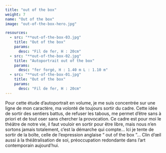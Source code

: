 ```yaml
---
title: "out of the box"
weight: 7
name: "Out of the box"
image: "out-of-the-box-hero.jpg"

resources:
  - src: "**out-of-the-box-03.jpg"
    title: "Out of the box"
    params:
      desc: "Fil de fer, H : 20cm"
  - src: "**out-of-the-box-02.jpg"
    title: "Autoportrait out of the box"
    params:
      desc: "fer forgé, H : 1.40 m L : 1.10 m"
  - src: "**out-of-the-box-01.jpg"
    title: "Out of the box"
    params:
      desc: "Fil de fer, H : 20cm"
---
```


Pour cette étude d’autoportrait en volume, je
me suis concentrée sur une ligne de mon caractère, ma volonté de toujours sortir du cadre.
Cette idée de sortir des sentiers battus, de refuser les tabous, me permet d’être sans à priori et de tout oser sans chercher la provocation.
Ce cadre est pour moi le théâtre de notre vie, il faut vouloir en sortir pour être libre, mais nous n’en sortons jamais totalement, c’est la démarche qui compte... Ici je tente de sortir de la boîte, celle de l’expression anglaise “ out of the box ”... Clin d’œil aussi à la théâtralisation de soi, préoccupation redondante dans l’art contemporain aujourd’hui.
